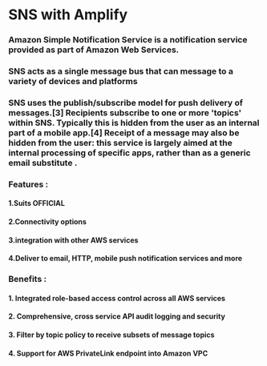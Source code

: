 # SNS with Amplify

### Amazon Simple Notification Service is a notification service provided as part of Amazon Web Services.

### SNS acts as a single message bus that can message to a variety of devices and platforms

### SNS uses the publish/subscribe model for push delivery of messages.[3] Recipients subscribe to one or more 'topics' within SNS. Typically this is hidden from the user as an internal part of a mobile app.[4] Receipt of a message may also be hidden from the user: this service is largely aimed at the internal processing of specific apps, rather than as a generic email substitute .

### Features :

#### 1.Suits OFFICIAL

#### 2.Connectivity options

#### 3.integration with other AWS services

#### 4.Deliver to email, HTTP, mobile push notification services and more

### Benefits :

#### 1. Integrated role-based access control across all AWS services

#### 2. Comprehensive, cross service API audit logging and security

#### 3. Filter by topic policy to receive subsets of message topics

#### 4. Support for AWS PrivateLink endpoint into Amazon VPC

